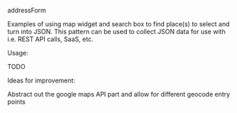 addressForm

Examples of using map widget and search box
to find place(s) to select and turn into JSON.
This pattern can be used to collect JSON data
for use with i.e. REST API calls, SaaS, etc.

Usage:

TODO


Ideas for improvement:

Abstract out the google maps API part and allow for
different geocode entry points